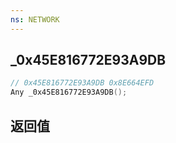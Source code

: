 ```yaml
---
ns: NETWORK
---
```

## _0x45E816772E93A9DB

```c
// 0x45E816772E93A9DB 0x8E664EFD
Any _0x45E816772E93A9DB();
```


## 返回值
